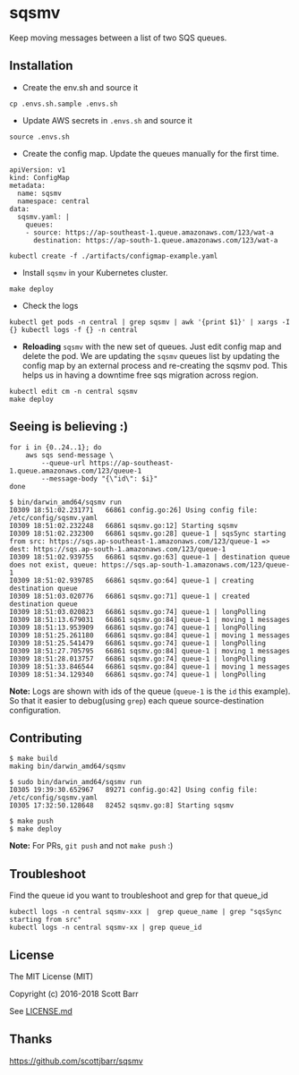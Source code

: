 # sqsmv

Keep moving messages between a list of two SQS queues.

## Installation

- Create the env.sh and source it
```
cp .envs.sh.sample .envs.sh
```

- Update AWS secrets in `.envs.sh` and source it
```
source .envs.sh
```

- Create the config map. Update the queues manually for the first time.
```
apiVersion: v1
kind: ConfigMap
metadata:
  name: sqsmv
  namespace: central
data:
  sqsmv.yaml: |
    queues:
    - source: https://ap-southeast-1.queue.amazonaws.com/123/wat-a
      destination: https://ap-south-1.queue.amazonaws.com/123/wat-a
```
```
kubectl create -f ./artifacts/configmap-example.yaml
```

- Install `sqsmv` in your Kubernetes cluster.
```
make deploy
```

- Check the logs
```
kubectl get pods -n central | grep sqsmv | awk '{print $1}' | xargs -I {} kubectl logs -f {} -n central
```

- **Reloading** `sqsmv` with the new set of queues. Just edit config map and delete the pod. We are updating the `sqsmv` queues list by updating the config map by an external process and re-creating the sqsmv pod. This helps us in having a downtime free sqs migration across region.
```
kubectl edit cm -n central sqsmv
make deploy
```

## Seeing is believing :)
```
for i in {0..24..1}; do
    aws sqs send-message \
        --queue-url https://ap-southeast-1.queue.amazonaws.com/123/queue-1
        --message-body "{\"id\": $i}"
done
```

```
$ bin/darwin_amd64/sqsmv run
I0309 18:51:02.231771   66861 config.go:26] Using config file: /etc/config/sqsmv.yaml
I0309 18:51:02.232248   66861 sqsmv.go:12] Starting sqsmv
I0309 18:51:02.232300   66861 sqsmv.go:28] queue-1 | sqsSync starting from src: https://sqs.ap-southeast-1.amazonaws.com/123/queue-1 => dest: https://sqs.ap-south-1.amazonaws.com/123/queue-1
I0309 18:51:02.939755   66861 sqsmv.go:63] queue-1 | destination queue does not exist, queue: https://sqs.ap-south-1.amazonaws.com/123/queue-1
I0309 18:51:02.939785   66861 sqsmv.go:64] queue-1 | creating destination queue
I0309 18:51:03.020776   66861 sqsmv.go:71] queue-1 | created destination queue
I0309 18:51:03.020823   66861 sqsmv.go:74] queue-1 | longPolling
I0309 18:51:13.679031   66861 sqsmv.go:84] queue-1 | moving 1 messages
I0309 18:51:13.953909   66861 sqsmv.go:74] queue-1 | longPolling
I0309 18:51:25.261180   66861 sqsmv.go:84] queue-1 | moving 1 messages
I0309 18:51:25.541479   66861 sqsmv.go:74] queue-1 | longPolling
I0309 18:51:27.705795   66861 sqsmv.go:84] queue-1 | moving 1 messages
I0309 18:51:28.013757   66861 sqsmv.go:74] queue-1 | longPolling
I0309 18:51:33.846544   66861 sqsmv.go:84] queue-1 | moving 1 messages
I0309 18:51:34.129340   66861 sqsmv.go:74] queue-1 | longPolling
```
**Note:** Logs are shown with ids of the queue (`queue-1` is the `id` this example). So that it easier to debug(using `grep`) each queue source-destination configuration.

## Contributing
```
$ make build
making bin/darwin_amd64/sqsmv

$ sudo bin/darwin_amd64/sqsmv run
I0305 19:39:30.652967   89271 config.go:42] Using config file: /etc/config/sqsmv.yaml
I0305 17:32:50.128648   82452 sqsmv.go:8] Starting sqsmv

$ make push
$ make deploy
```
**Note:** For PRs, `git push` and not `make push` :)

## Troubleshoot

Find the queue id you want to troubleshoot and grep for that queue_id
```
kubectl logs -n central sqsmv-xxx |  grep queue_name | grep "sqsSync starting from src"
kubectl logs -n central sqsmv-xx | grep queue_id
```


## License

The MIT License (MIT)

Copyright (c) 2016-2018 Scott Barr

See [LICENSE.md](LICENSE.md)

## Thanks

https://github.com/scottjbarr/sqsmv
